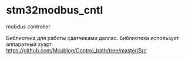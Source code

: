 # stm32modbus_cntl
mobdus controller

Библиотека для работы сдатчиками даллас. Библиотека использует аппаратный хуарт.
https://github.com/Mcublog/Control_bath/tree/master/Src
